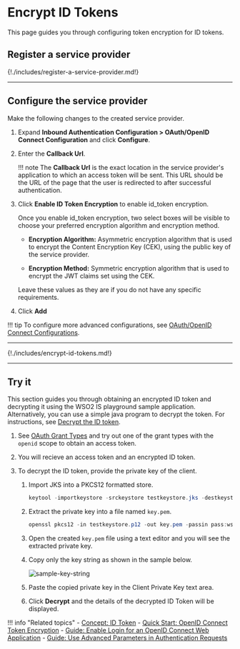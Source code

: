 # Encrypt ID Tokens

This page guides you through configuring token encryption for ID tokens.

## Register a service provider

{!./includes/register-a-service-provider.md!}

----

## Configure the service provider

Make the following changes to the created service provider.

1. Expand **Inbound Authentication Configuration > OAuth/OpenID Connect Configuration** and click **Configure**.

2. Enter the **Callback Url**. 

    !!! note
        The **Callback Url** is the exact location in the service provider's application to which an access token will be sent. This URL should be the URL of the page that the user is redirected to after successful authentication.

3. Click **Enable ID Token Encryption** to enable id\_token encryption.

    Once you enable id\_token encryption, two select boxes will be
    visible to choose your preferred encryption algorithm and encryption
    method.

    -   **Encryption Algorithm:** Asymmetric encryption algorithm that is used to encrypt the Content Encryption Key (CEK), using the
        public key of the service provider.

    -   **Encryption Method:** Symmetric encryption algorithm that is used to encrypt the JWT claims set using the CEK.

    Leave these values as they are if you do not have any specific requirements.
    
4. Click **Add**

!!! tip
     To configure more advanced configurations, see [OAuth/OpenID Connect Configurations]({{base_path}}/guides/login/oauth-app-config-advanced). 

----

{!./includes/encrypt-id-tokens.md!}

----

## Try it

This section guides you through obtaining an encrypted ID token and decrypting it using the WSO2 IS playground sample application. Alternatively, you can use a simple java program to decrypt the token. For instructions, see [Decrypt the ID token]({{base_path}}/guides/login/oidc-token-decryption).

1. See [OAuth Grant Types]({{base_path}}/guides/access-delegation/authorization-code) and try out one of the grant types with the `openid` scope to obtain an access token.

2. You will recieve an access token and an encrypted ID token. 

3. To decrypt the ID token, provide the private key of the client. 

    1. Import JKS into a PKCS12 formatted store.

        ``` java
        keytool -importkeystore -srckeystore testkeystore.jks -destkeystore testkeystore.p12 -srcstoretype JKS -deststoretype PKCS12 -srcstorepass wso2carbon -deststorepass wso2carbon -srcalias wso2carbon -destalias wso2carbon -srckeypass wso2carbon -destkeypass wso2carbon
        ```

    2. Extract the private key into a file named `key.pem`.

        ``` java
        openssl pkcs12 -in testkeystore.p12 -out key.pem -passin pass:wso2carbon -passout pass:wso2carbon -nodes -nocerts
        ```

    3. Open the created `key.pem` file using a text editor and you will see the extracted private key.

    4. Copy only the key string as shown in the sample below.

        ![sample-key-string]({{base_path}}/assets/img/guides/sample-key-string.png)
   
    5. Paste the copied private key in the Client Private Key text area.
   
    6. Click **Decrypt** and the details of the decrypted ID Token will be displayed.

    

!!! info "Related topics"
    - [Concept: ID Token]({{base_path}}/references/concepts/authentication/id-token)
    - [Quick Start: OpenID Connect Token Encryption]({{base_path}}/quick-starts/oidc-token-encryption-sample)
    - [Guide: Enable Login for an OpenID Connect Web Application]({{base_path}}/webapp-oidc)
    - [Guide: Use Advanced Parameters in Authentication Requests]({{base_path}}/oidc-parameters-in-auth-request)


